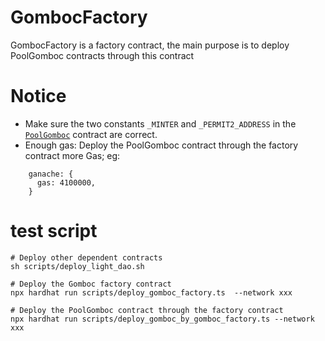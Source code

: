
# GombocFactory
 GombocFactory is a factory contract, the main purpose is to deploy PoolGomboc contracts through this contract


# Notice

* Make sure the two constants `_MINTER` and `_PERMIT2_ADDRESS` in the [`PoolGomboc`](../contracts/gombocs/GombocFactory.sol) contract are 
  correct.
* Enough gas: Deploy the PoolGomboc contract through the factory contract more Gas;
eg:
```
    ganache: {
      gas: 4100000,
    }
```




# test script
```
# Deploy other dependent contracts
sh scripts/deploy_light_dao.sh

# Deploy the Gomboc factory contract
npx hardhat run scripts/deploy_gomboc_factory.ts  --network xxx
 
# Deploy the PoolGomboc contract through the factory contract
npx hardhat run scripts/deploy_gomboc_by_gomboc_factory.ts --network xxx
```
